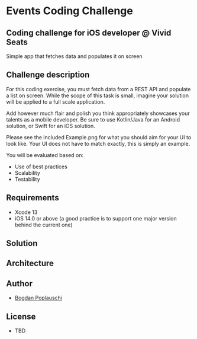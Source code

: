 # Events Coding Challenge

## Coding challenge for iOS developer @ Vivid Seats

Simple app that fetches data and populates it on screen

## Challenge description

For this coding exercise, you must fetch data from a REST API and populate a list on screen. While the scope of this task is small, imagine your solution will be applied to a full scale application.

Add however much flair and polish you think appropriately showcases your talents as a mobile developer. Be sure to use Kotlin/Java for an Android solution, or Swift for an iOS solution.

Please see the included Example.png for what you should aim for your UI to look like. Your UI does not have to match exactly, this is simply an example.

You will be evaluated based on:
- Use of best practices 
- Scalability 
- Testability

## Requirements

- Xcode 13
- iOS 14.0 or above (a good practice is to support one major version behind the current one)

## Solution

## Architecture

## Author
- [Bogdan Poplauschi](https://github.com/bpoplauschi)

## License
- TBD
